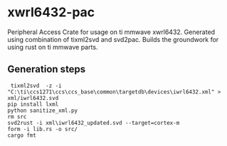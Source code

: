 # xwrl6432-pac
Peripheral Access Crate for usage on ti mmwave xwrl6432.  Generated using combination of tixml2svd and svd2pac.  Builds the groundwork for using rust on ti mmwave parts.

## Generation steps
```shell
 tixml2svd  -z -i "C:\ti\ccs1271\ccs\ccs_base\common\targetdb\devices\iwrl6432.xml" > xml/iwrl6432.svd                          
pip install lxml 
python sanitize_xml.py
rm src
svd2rust -i xml\iwrl6432_updated.svd --target=cortex-m   
form -i lib.rs -o src/
cargo fmt
```